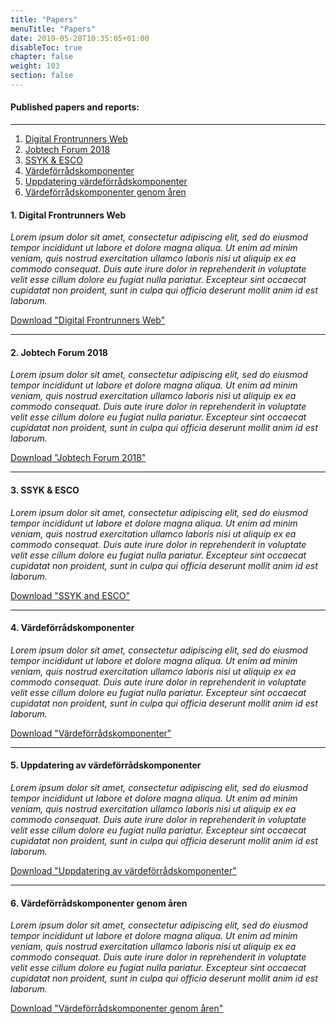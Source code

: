 ```yaml
---
title: "Papers"
menuTitle: "Papers"
date: 2019-05-28T10:35:05+01:00
disableToc: true
chapter: false
weight: 103
section: false
---
```


#### Published papers and reports:

<hr>

1. [ Digital Frontrunners Web ](#digital_frontrunners_web)
2. [ Jobtech Forum 2018 ](#jobtech_forum_2018)
3. [ SSYK & ESCO ](#ssyk_and_esco)
4. [ Värdeförrådskomponenter ](#vardeforradskomponenter)
5. [ Uppdatering värdeförrådskomponenter ](#uppdateringavvardeforradskomponenter)
6. [ Värdeförrådskomponenter genom åren ](#vardeforradskomponentergenomaren)


<a name="digital_frontrunners_web"></a>
#### 1. Digital Frontrunners Web

*Lorem ipsum dolor sit amet, consectetur adipiscing elit, sed do eiusmod tempor incididunt ut labore et dolore magna aliqua. Ut enim ad minim veniam, quis nostrud exercitation ullamco laboris nisi ut aliquip ex ea commodo consequat. Duis aute irure dolor in reprehenderit in voluptate velit esse cillum dolore eu fugiat nulla pariatur. Excepteur sint occaecat cupidatat non proident, sunt in culpa qui officia deserunt mollit anim id est laborum.*

[ <i class="fas fa-file-pdf"></i> Download "Digital Frontrunners Web" ](/doc/pdf/Digital_Frontrunners_Web.pdf)

---

<a name="jobtech_forum_2018"></a>
#### 2. Jobtech Forum 2018

*Lorem ipsum dolor sit amet, consectetur adipiscing elit, sed do eiusmod tempor incididunt ut labore et dolore magna aliqua. Ut enim ad minim veniam, quis nostrud exercitation ullamco laboris nisi ut aliquip ex ea commodo consequat. Duis aute irure dolor in reprehenderit in voluptate velit esse cillum dolore eu fugiat nulla pariatur. Excepteur sint occaecat cupidatat non proident, sunt in culpa qui officia deserunt mollit anim id est laborum.*

[ <i class="fas fa-file-pdf"></i> Download "Jobtech Forum 2018" ](/doc/pdf/Jobtech_forum18.pdf)

---

<a name="ssyk_and_esco"></a>
#### 3. SSYK & ESCO

*Lorem ipsum dolor sit amet, consectetur adipiscing elit, sed do eiusmod tempor incididunt ut labore et dolore magna aliqua. Ut enim ad minim veniam, quis nostrud exercitation ullamco laboris nisi ut aliquip ex ea commodo consequat. Duis aute irure dolor in reprehenderit in voluptate velit esse cillum dolore eu fugiat nulla pariatur. Excepteur sint occaecat cupidatat non proident, sunt in culpa qui officia deserunt mollit anim id est laborum.*

[ <i class="fas fa-file-pdf"></i> Download "SSYK and ESCO" ](/doc/pdf/SSYK%20och%20Esco.pdf)

---

<a name="vardeforradskomponenter"></a>
#### 4. Värdeförrådskomponenter

*Lorem ipsum dolor sit amet, consectetur adipiscing elit, sed do eiusmod tempor incididunt ut labore et dolore magna aliqua. Ut enim ad minim veniam, quis nostrud exercitation ullamco laboris nisi ut aliquip ex ea commodo consequat. Duis aute irure dolor in reprehenderit in voluptate velit esse cillum dolore eu fugiat nulla pariatur. Excepteur sint occaecat cupidatat non proident, sunt in culpa qui officia deserunt mollit anim id est laborum.*

[ <i class="fas fa-file-pdf"></i> Download "Värdeförrådskomponenter" ](/doc/pdf/Vardeforradskomponenter.pdf)

---

<a name="uppdateringavvardeforradskomponenter"></a>
#### 5. Uppdatering av värdeförrådskomponenter

*Lorem ipsum dolor sit amet, consectetur adipiscing elit, sed do eiusmod tempor incididunt ut labore et dolore magna aliqua. Ut enim ad minim veniam, quis nostrud exercitation ullamco laboris nisi ut aliquip ex ea commodo consequat. Duis aute irure dolor in reprehenderit in voluptate velit esse cillum dolore eu fugiat nulla pariatur. Excepteur sint occaecat cupidatat non proident, sunt in culpa qui officia deserunt mollit anim id est laborum.*

[ <i class="fas fa-file-pdf"></i> Download "Uppdatering av värdeförrådskomponenter" ](/doc/pdf/uppdateringavvardeforradskomponenter.pdf)

---

<a name="vardeforradskomponentergenomaren"></a>
#### 6. Värdeförrådskomponenter genom åren

*Lorem ipsum dolor sit amet, consectetur adipiscing elit, sed do eiusmod tempor incididunt ut labore et dolore magna aliqua. Ut enim ad minim veniam, quis nostrud exercitation ullamco laboris nisi ut aliquip ex ea commodo consequat. Duis aute irure dolor in reprehenderit in voluptate velit esse cillum dolore eu fugiat nulla pariatur. Excepteur sint occaecat cupidatat non proident, sunt in culpa qui officia deserunt mollit anim id est laborum.*

[ <i class="fas fa-file-pdf"></i> Download "Värdeförrådskomponenter genom åren" ](/doc/pdf/vardeforradskomponentergenomaren.pdf)
